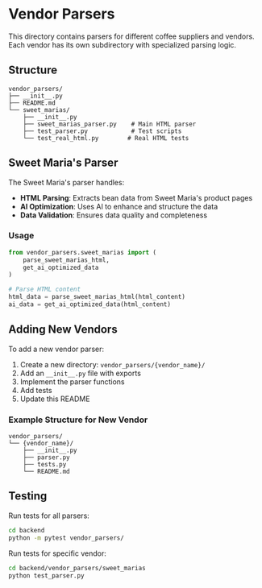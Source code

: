 # Vendor Parsers

This directory contains parsers for different coffee suppliers and vendors. Each vendor has its own subdirectory with specialized parsing logic.

## Structure

```
vendor_parsers/
├── __init__.py
├── README.md
└── sweet_marias/
    ├── __init__.py
    ├── sweet_marias_parser.py    # Main HTML parser
    ├── test_parser.py            # Test scripts
    └── test_real_html.py        # Real HTML tests
```

## Sweet Maria's Parser

The Sweet Maria's parser handles:
- **HTML Parsing**: Extracts bean data from Sweet Maria's product pages
- **AI Optimization**: Uses AI to enhance and structure the data
- **Data Validation**: Ensures data quality and completeness

### Usage

```python
from vendor_parsers.sweet_marias import (
    parse_sweet_marias_html,
    get_ai_optimized_data
)

# Parse HTML content
html_data = parse_sweet_marias_html(html_content)
ai_data = get_ai_optimized_data(html_content)
```

## Adding New Vendors

To add a new vendor parser:

1. Create a new directory: `vendor_parsers/{vendor_name}/`
2. Add an `__init__.py` file with exports
3. Implement the parser functions
4. Add tests
5. Update this README

### Example Structure for New Vendor

```
vendor_parsers/
└── {vendor_name}/
    ├── __init__.py
    ├── parser.py
    ├── tests.py
    └── README.md
```

## Testing

Run tests for all parsers:
```bash
cd backend
python -m pytest vendor_parsers/
```

Run tests for specific vendor:
```bash
cd backend/vendor_parsers/sweet_marias
python test_parser.py
```
